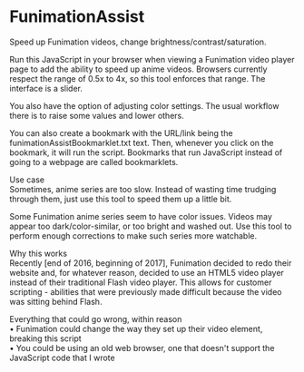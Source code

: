 # FunimationAssist  
Speed up Funimation videos, change brightness/contrast/saturation.  
  
Run this JavaScript in your browser when viewing a Funimation video player page to add the ability to speed up anime videos. Browsers currently respect the range of 0.5x to 4x, so this tool enforces that range. The interface is a slider.  
  
You also have the option of adjusting color settings. The usual workflow there is to raise some values and lower others.  
  
You can also create a bookmark with the URL/link being the funimationAssistBookmarklet.txt text. Then, whenever you click on the bookmark, it will run the script. Bookmarks that run JavaScript instead of going to a webpage are called bookmarklets.  
  
Use case  
Sometimes, anime series are too slow. Instead of wasting time trudging through them, just use this tool to speed them up a little bit.  
  
Some Funimation anime series seem to have color issues. Videos may appear too dark/color-similar, or too bright and washed out. Use this tool to perform enough corrections to make such series more watchable.  
  
Why this works  
Recently [end of 2016, beginning of 2017], Funimation decided to redo their website and, for whatever reason, decided to use an HTML5 video player instead of their traditional Flash video player. This allows for customer scripting - abilities that were previously made difficult because the video was sitting behind Flash.  
  
Everything that could go wrong, within reason  
• Funimation could change the way they set up their video element, breaking this script  
• You could be using an old web browser, one that doesn't support the JavaScript code that I wrote  